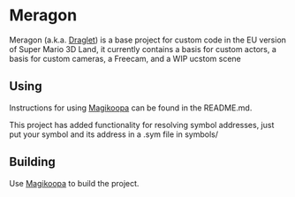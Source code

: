 # Meragon

Meragon (a.k.a. [Draglet](https://www.mariowiki.com/Draglet)) is a base project for custom code in the EU version of Super Mario 3D Land, it currently contains a basis for custom actors, a basis for custom cameras, a Freecam, and a WIP ucstom scene

## Using

Instructions for using [Magikoopa](https://github.com/fruityloops1/Magikoopa) can be found in the README.md.

This project has added functionality for resolving symbol addresses, just put your symbol and its address in a .sym file in symbols/

## Building

Use [Magikoopa](https://github.com/fruityloops1/Magikoopa) to build the project.